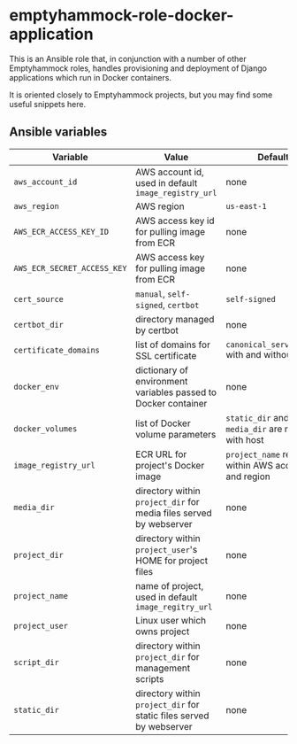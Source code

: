 # emptyhammock-role-docker-application

This is an Ansible role that, in conjunction with a number of other Emptyhammock
roles, handles provisioning and deployment of Django applications which run
in Docker containers.

It is oriented closely to Emptyhammock projects, but you may find some useful
snippets here.

## Ansible variables

| Variable                    | Value                                                               | Default                                            |
|-----------------------------|---------------------------------------------------------------------|----------------------------------------------------|
| `aws_account_id`            | AWS account id, used in default `image_registry_url`                | none                                               |
| `aws_region`                | AWS region                                                          | `us-east-1`                                        |
| `AWS_ECR_ACCESS_KEY_ID`     | AWS access key id for pulling image from ECR                        | none                                               |
| `AWS_ECR_SECRET_ACCESS_KEY` | AWS access key for pulling image from ECR                           | none                                               |
| `cert_source`               | `manual`, `self-signed`, `certbot`                                  | `self-signed`                                      |
| `certbot_dir`               | directory managed by certbot                                        | none                                               |
| `certificate_domains`       | list of domains for SSL certificate                                 | `canonical_server_name` with and without `www.`    |
| `docker_env`                | dictionary of environment variables passed to Docker container      | none                                               |
| `docker_volumes`            | list of Docker volume parameters                                    | `static_dir` and `media_dir` are mirrors with host |
| `image_registry_url`        | ECR URL for project's Docker image                                  | `project_name` repo within AWS account and region  |
| `media_dir`                 | directory within `project_dir` for media files served by webserver  | none                                               |
| `project_dir`               | directory within `project_user`'s HOME for project files            | none                                               |
| `project_name`              | name of project, used in default `image_regitry_url`                | none                                               |
| `project_user`              | Linux user which owns project                                       | none                                               |
| `script_dir`                | directory within `project_dir` for management scripts               | none                                               |
| `static_dir`                | directory within `project_dir` for static files served by webserver | none                                               |
